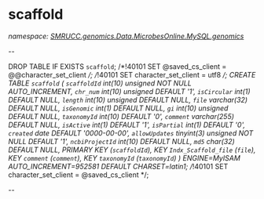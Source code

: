 ﻿# scaffold
_namespace: [SMRUCC.genomics.Data.MicrobesOnline.MySQL.genomics](./index.md)_

--
 
 DROP TABLE IF EXISTS `scaffold`;
 /*!40101 SET @saved_cs_client = @@character_set_client */;
 /*!40101 SET character_set_client = utf8 */;
 CREATE TABLE `scaffold` (
 `scaffoldId` int(10) unsigned NOT NULL AUTO_INCREMENT,
 `chr_num` int(10) unsigned DEFAULT '1',
 `isCircular` int(1) DEFAULT NULL,
 `length` int(10) unsigned DEFAULT NULL,
 `file` varchar(32) DEFAULT NULL,
 `isGenomic` int(1) DEFAULT NULL,
 `gi` int(10) unsigned DEFAULT NULL,
 `taxonomyId` int(10) DEFAULT '0',
 `comment` varchar(255) DEFAULT NULL,
 `isActive` int(1) DEFAULT '1',
 `isPartial` int(1) DEFAULT '0',
 `created` date DEFAULT '0000-00-00',
 `allowUpdates` tinyint(3) unsigned NOT NULL DEFAULT '1',
 `ncbiProjectId` int(10) DEFAULT NULL,
 `md5` char(32) DEFAULT NULL,
 PRIMARY KEY (`scaffoldId`),
 KEY `Indx_Scaffold_file` (`file`),
 KEY `comment` (`comment`),
 KEY `taxonomyId` (`taxonomyId`)
 ) ENGINE=MyISAM AUTO_INCREMENT=952581 DEFAULT CHARSET=latin1;
 /*!40101 SET character_set_client = @saved_cs_client */;
 
 --




